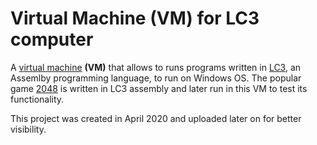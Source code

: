 # Virtual Machine (VM) for LC3 computer
A [virtual machine](https://en.wikipedia.org/wiki/Virtual_machine) **(VM)** that allows to runs programs written in [LC3](https://en.wikipedia.org/wiki/Little_Computer_3), an Assemlby programming language, to run on Windows OS. The popular game [2048](https://en.wikipedia.org/wiki/2048_(video_game)) is written in LC3 assembly and later run in this VM to test its functionality.

This project was created in April 2020 and uploaded later on for better visibility.
